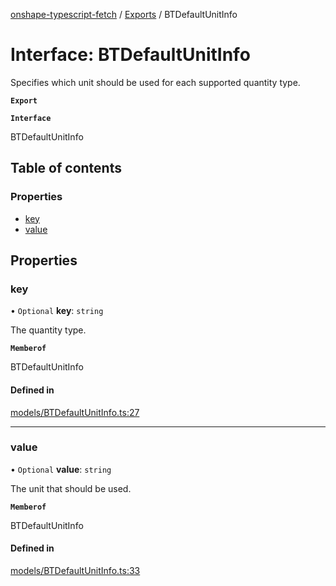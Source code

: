 [onshape-typescript-fetch](../README.md) / [Exports](../modules.md) / BTDefaultUnitInfo

# Interface: BTDefaultUnitInfo

Specifies which unit should be used for each supported quantity type.

**`Export`**

**`Interface`**

BTDefaultUnitInfo

## Table of contents

### Properties

- [key](BTDefaultUnitInfo.md#key)
- [value](BTDefaultUnitInfo.md#value)

## Properties

### key

• `Optional` **key**: `string`

The quantity type.

**`Memberof`**

BTDefaultUnitInfo

#### Defined in

[models/BTDefaultUnitInfo.ts:27](https://github.com/toebes/onshape-typescript-fetch/blob/3e11ae1/models/BTDefaultUnitInfo.ts#L27)

___

### value

• `Optional` **value**: `string`

The unit that should be used.

**`Memberof`**

BTDefaultUnitInfo

#### Defined in

[models/BTDefaultUnitInfo.ts:33](https://github.com/toebes/onshape-typescript-fetch/blob/3e11ae1/models/BTDefaultUnitInfo.ts#L33)
